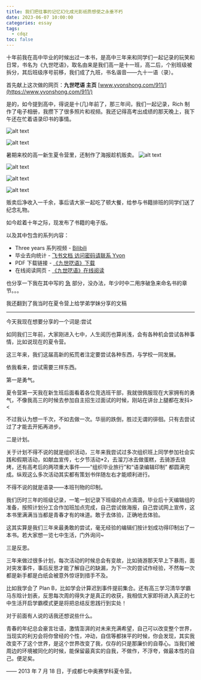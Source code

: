 ```yaml
---
title: 我们把往事的记忆幻化成光影纸质想使之永垂不朽
date: 2023-06-07 10:00:00
categories: essay
tags:
  - cdqz
toc: false
---
```


十年前我在高中毕业的时候出过一本书，是高中三年来和同学们一起记录的玩笑和日常，书名为《九世呓语》，取名由来是我们高一是十一班，高二后，个别班级被拆分，其后班级序号前移，我们成了九班，书名谐音——九十一语（录）。

<!-- more -->

首先献上这次做的网页：**九世呓语 主页** [www.yvonshong.com/911/](https://www.yvonshong.com/911/)

是的，如今提到高中，得说是十(几)年前了，那三年间，我们一起记录，Rich 制作了电子相册，我攒下了很多照片和视频。我还记得高考出成绩的那天晚上，我下午还在忙着语录印书的事情。

![alt text](https://raw.githubusercontent.com/yvonshong/picbed/master/2013/jiushiyiyu.jpg)

![alt text](https://raw.githubusercontent.com/yvonshong/picbed/master/2013/WP_20130819_008.jpg)

暑期来校的高一新生夏令营里，还制作了海报趁机贩卖。
![alt text](https://raw.githubusercontent.com/yvonshong/picbed/master/2013/WP_20130713_001.jpg)

![alt text](https://raw.githubusercontent.com/yvonshong/picbed/master/2013/WP_20130720_012.jpg)

![alt text](https://raw.githubusercontent.com/yvonshong/picbed/master/2013/poster.jpg)

![alt text](https://raw.githubusercontent.com/yvonshong/picbed/master/2013/f9cbf7d3572c11df8a04ee1a612762d0f603c2c0.jpg)

贩卖后净收入一千余，事后请大家一起吃了顿大餐，给参与书籍排班的同学们送了纪念礼物。

如今趁着十年之际，现发布了书籍的电子版。

以及其中包含的系列内容：

- Three years 系列视频 - [Bilibili](https://www.bilibili.com/video/BV1xY411n7DH/)
- 毕业去向统计 - [飞书文档 访问密码请联系 Yvon](https://kp6d5cxbsq.feishu.cn/sheets/shtcnxb4imVMwaIDxTupOC19Did)
- PDF 下载链接 - [《九世呓语》下载](https://www.yvonshong.com/911/pdf/%E4%B9%9D%E4%B8%96%E5%91%93%E8%AF%AD.pdf)
- 在线阅读网页 - [《九世呓语》在线阅读](https://www.yvonshong.com/911/README.html)

也分享一下我在其中写的 [急](https://www.yvonshong.com/911/md/3.%E6%80%A5.html) 部分，没办法，年少时中二用序破急来命名书的章节。。。

我还翻到了我当时在夏令营上给学弟学妹分享的文稿

---

今天我现在想要分享的一个词是:尝试

如同我们三年前，大家刚进入七中，人生阅历也算尚浅，会有各种机会尝试各种事情，比如说现在的夏令营。

这三年来，我们这届高新的拓荒者注定要尝试各种东西，与学校一同发展。

依我看来，尝试需要三样东西。

第一是勇气。

夏令营第一天我在新生班后面看着各位竞选班干部，我就很佩服现在大家拥有的勇气，不像我高三的时候去参加自主招生过面试的时候，刚站在讲台上腿都在发抖><

不过我认为想一千次，不如去做一次。华丽的跌倒，胜过无谓的徘徊。只有去尝试过了才能去开拓再进步。

二是计划。

关于计划不得不说的就是组织活动，三年来我尝试过多次组织班上同学参加社会实践和假期活动，如献血宣传，七夕节活动\*2，去溜刀冰去做蛋糕，去骑游去烧烤，还有高考后的两项重大事件——“组织毕业旅行”和“语录编辑印制” 都圆满完成。纵观这么多次活动其实都有策划书伴随左右才能顺利进行。

不得不说的就是语录——本班刊物的印制。

我们历时三年的班级记录，一笔一划记录下班级的点点滴滴，毕业后十天编辑组的准备，按照计划分工合作加班加点完成，自己尝试做海报，自己尝试网上宣传，这本书里满满当当都是青春才有的味道。敢于去体验，正确地去体验。

这其实算是我们三年来最勇敢的尝试，毫无经验的编辑们按计划成功得印制出了一本书。若大家想一览七中生活，门外询问~

三是反思。

三年来做过很多计划，每次活动的时候总会有变故，比如骑游那天早上下暴雨，面对突发事件，事后反思才能了解自己的缺漏，为下一次的尝试作经验，不然每一次都是新手都是白纸会被意外惊讶到措手不及。

比如我学会了 Plan B，比如学会计算迟到事件提前集合。还有高三学习清华学霸马东晗计划表，反思每次周的得失才是真正的收获，我相信大家即将进入真正的七中生活开启学霸模式更是将把总结反思践行到实处！

对于前面有人说的话我还想说些什么。

青春的年纪总会豪言壮语，激情澎湃的对未来充满希望，自己可以改变整个世界，当现实的利刃会将你曾经的个性，冲动，自信等都抹平的时候，你会发现，其实我改变不了这个世界，是这个世界改变了我，仅存的只是那廉价的自尊心。当我们被周边的环境被同化的时候，能保留最真实的自我，不做作，不浮夸，做最本性的自己。便足矣。

—— 2013 年 7 月 18 日，于成都七中奥赛学科夏令营。
